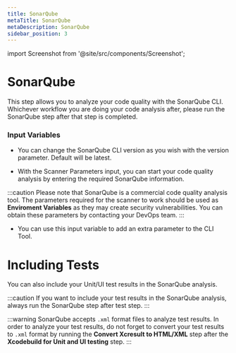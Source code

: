 ```yaml
---
title: SonarQube
metaTitle: SonarQube
metaDescription: SonarQube
sidebar_position: 3
---
```


import Screenshot from '@site/src/components/Screenshot';

# SonarQube

This step allows you to analyze your code quality with the SonarQube CLI. Whichever workflow you are doing your code analysis after, please run the SonarQube step after that step is completed.

<Screenshot url='https://cdn.appcircle.io/docs/assets/BE2583-sonarOrder.png' />

### Input Variables

- You can change the SonarQube CLI version as you wish with the version parameter. Default will be latest.

<Screenshot url='https://cdn.appcircle.io/docs/assets/BE2583-sonarVersion.png' />

- With the Scanner Parameters input, you can start your code quality analysis by entering the required SonarQube information.

<Screenshot url='https://cdn.appcircle.io/docs/assets/BE2583-sonarParam.png' />

:::caution
Please note that SonarQube is a commercial code quality analysis tool. The parameters required for the scanner to work should be used as **Enviroment Variables** as they may create security vulnerabilities. You can obtain these parameters by contacting your DevOps team.
:::

- You can use this input variable to add an extra parameter to the CLI Tool.

<Screenshot url='https://cdn.appcircle.io/docs/assets/BE2583-sonarExtra.png' />

# Including Tests

You can also include your Unit/UI test results in the SonarQube analysis.

:::caution
If you want to include your test results in the SonarQube analysis, always run the SonarQube step after test step.
:::

<Screenshot url='https://cdn.appcircle.io/docs/assets/BE2583-sonarTestOrder.png' />

:::warning
SonarQube accepts `.xml` format files to analyze test results. In order to analyze your test results, do not forget to convert your test results to `.xml` format by running the **Convert Xcresult to HTML/XML** step after the **Xcodebuild for Unit and UI testing** step.
:::

